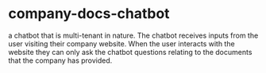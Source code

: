 # company-docs-chatbot
a chatbot that is multi-tenant in nature. The chatbot receives inputs from the user visiting their company website. When the user interacts with the website they can only ask the chatbot questions relating to the documents that the company has provided.
